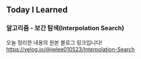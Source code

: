 ## Today I Learned
### 알고리즘 - 보간 탐색(Interpolation Search)

오늘 정리한 내용의 원본 블로그 링크입니다!  
https://velog.io/@jwlee010523/Interpolation-Search
